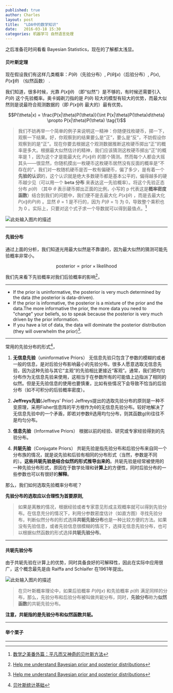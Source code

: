 ```yaml
---
published: true
author: Charles
layout: post
title:  "LDA中的数学知识"
date:   2016-03-18 15:30
categories: 机器学习 自然语言处理
---
```


之后准备花时间看看 Bayesian Statistics，现在的了解都太浅显。

#### 贝叶斯定理
 现在假设我们有这样几类概率：$P(\theta)$（先验分布）, $P(\theta\|x)$（后验分布）, $P(x)$, $P(x\|\theta)$ （似然函数） .

我们知道，很多时候，光靠 $P(x\|\theta)$ （即“似然”）是不够的，有时候还需要引入 $P(\theta)$ 这个先验概率。奥卡姆剃刀指的是 $P(\theta)$ 较大的模型有较大的优势，而最大似然则是说最符合观测数据的（即 $P(x\|\theta)$ 最大的）最有优势。

$$P(\theta|x) = \frac{P(x|\theta)P(\theta)}{\int P(x|\theta)P(\theta)d\theta} \propto P(x|\theta)P(\theta) \tag{1}$$

> 我们不妨再举一个简单的例子来说明这一精神：你随便找枚硬币，掷一下，观察一下结果。好，你观察到的结果要么是“正”，要么是“反”，不妨假设你观察到的是“正”。现在你要去根据这个观测数据推断这枚硬币掷出“正”的概率是多大。根据最大似然估计的精神，我们应该猜测这枚硬币掷出“正”的概率是 1 ，因为这个才是能最大化 $P(x\|\theta)$ 的那个猜测。然而每个人都会大摇其头——很显然，你随机摸出一枚硬币这枚硬币居然没有反面的概率是“不存在的”，我们对一枚随机硬币是否一枚有偏硬币，偏了多少，是有着一个**先验的认识**的，这个认识就是绝大多数硬币都是基本公平的，偏得越多的硬币越少见（可以用一个 **beta 分布** 来表达这一先验概率）。将这个先验正态分布 $p(\theta)$ （其中 $\theta$ 表示硬币掷出正面的比例，小写的 p 代表这是**概率密度函数**）结合到我们的问题中，我们便不是去最大化 $P(x\|\theta)$ ，而是去最大化 $P(x\|\theta)P(\theta)$ 。显然 $\theta = 1$ 是不行的，因为 $P(\theta=1)$ 为 0，导致整个乘积也为 0 。实际上，只要对这个式子求一个导数就可以得到最值点。[^1]

![此处输入图片的描述][1]

----------


#### 先验分布
通过上面的分析，我们知道光用最大似然是不靠谱的，因为最大似然的猜测可能先验概率非常小。

$$\mathrm{posterior} \propto \mathrm{prior} \times \mathrm{likelihood} \tag{2}$$

我们先来看下先验概率对我们后验概率的影响[^3]，


----------


- If the prior is uninformative, the posterior is very much determined by the data (the posterior is data-driven).
- If the prior is informative, the posterior is a mixture of the prior and the data.The more informative the prior, the more data you need to "change" your beliefs, so to speak because the posterior is very much driven by the prior information.
- If you have a lot of data, the data will dominate the posterior distribution (they will overwhelm the prior)[^3].


----------

常用的先验分布的形式[^4]，

1. **无信息先验**（uninformative Priors） 无信息先验只包含了参数的模糊的或者一般的信息，是对后验分布影响最小的先验分布。很多人愿意选取无信息先验，因为这种先验与其它“主观”的先验相比更接近“客观”。通常，我们把均匀分布作为无信息先验来使用，这相当于在参数所有的可能值上边指派了相同的似然。但是无先验信息的使用也要慎重，比如有些情况下会导致不恰当的后验分布（如不可积分的后验概率密度）。

2. **Jeffreys先验**(Jeffreys’ Prior) Jeffreys提出的选取先验分布的原则是一种不变原理，采用Fisher信息阵的平方根作为θ的无信息先验分布。较好地解决了无信息先验中的一个矛盾，即若对参数θ选用均匀分布，则其函数g(θ)往往不是均匀分布。

3. **信息先验**（Informative Priors） 根据以前的经验、研究或专家经验得到的先验分布。

4. **共轭先验**（Conjugate Priors） 共轭先验是指先验分布和后验分布来自同一个分布族的情况，就是说先验和后验有相同的分布形式（当然，参数是不同的）。**这些共轭先验是结合似然的形式推导出来的**。共轭先验是经常被使用的一种先验分布形式，原因在于数学处理和**计算上**的方便性，同时后验分布的一些参数也可以有很好的**解释**。

那么，我们如何选取先验概率分布呢？

**先验分布的选取应以合理性为首要原则,**

> 如果是离散的情况，根据经验或者专家意见形成主观概率就可以得到先验分布。在信息充分的情况下，利用分参数密度估计（如直方图）寻找先验分布，判断似然分布的形式选择**共轭先验分布**也是一种比较方便的方法。如果没有先验信息，或者先验信息很模糊的情况下，选择无信息先验分布，也可以根据似然函数的形式选择**共轭先验分布**。

----------

#### 共轭先验分布
由于共轭先验在计算上的优势，同时具备良好的可解释性，因此在实际中应用很广，这个概念最先是由 Raiffa and Schlaifer 在1961年提出。

![此处输入图片的描述][2]

> 在贝叶斯概率理论中，如果后验概率 $P(\theta\|x)$ 和先验概率 $p(\theta)$ 满足同样的分布，那么，先验分布和后验分布被叫做共轭分布，同时，**先验分布**称为**似然函数**的共轭先验分布。

**注意，共轭指的是先验分布和似然函数共轭。**

----------


#### 举个栗子

----------


  [^1]: [数学之美番外篇：平凡而又神奇的贝叶斯方法](http://mindhacks.cn/2008/09/21/the-magical-bayesian-method/)
  [^2]: [共轭分布与共轭先验](http://blog.huanghao.me/?p=250)
  [^3]: [Help me understand Bayesian prior and posterior distributions](http://stats.stackexchange.com/questions/58564/help-me-understand-bayesian-prior-and-posterior-distributions)
  [^4]: [贝叶斯统计基础](https://site.douban.com/182577/widget/notes/10567181/note/294041203/?)


  [1]: http://7xjbdi.com1.z0.glb.clouddn.com/Beta_distribution_pdf.svg.png
  [2]: http://7xjbdi.com1.z0.glb.clouddn.com/0000041497.gif